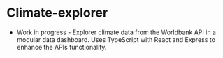 # Climate-explorer

- Work in progress -
Explorer climate data from the Worldbank API in a modular data dashboard. Uses TypeScript with React and Express to enhance the APIs functionality.
